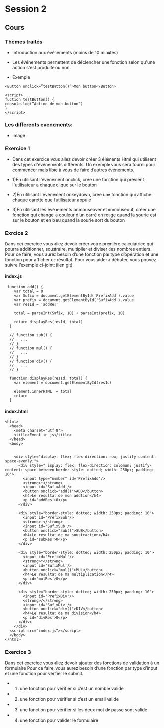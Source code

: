# Session 2

## Cours

### Thèmes traités
* Introduction aux événements (moins de 10 minutes)

* Les événements permettent de déclencher une fonction selon qu'une action s'est produite ou non.
* Exemple
```
<Button onclick=”testButton()”>Mon button</Button> 

<script>
fuction testButton() {
console.log(“Action de mon button”)
}
</script>

```
### Les  differents evenements: 
* Image



### Exercice 1
* Dans cet exercice vous allez devoir créer 3 éléments Html  qui utilisent des types d'événements différents. 
Un exemple vous sera fourni pour commencer mais libre à vous de faire d’autres événements.

* 1)En utilisant l'événement onclick, crée une fonction qui prévient l'utilisateur a chaque clique sur le bouton 
* 2)En utilisant  l'événement onkeydown, crée une fonction qui affiche chaque carette que l'utilisateur appuie   
* 3)En utilisant les événements  onmouseover et onmouseout, créer une fonction qui change la couleur d’un carré en rouge quand la sourie est sur le bouton et en bleu quand la sourie sort du bouton 


### Exrcice 2 
Dans cet exercice vous allez devoir créer votre première calculatrice 
qui pourra additionner, soustraire, multiplier et diviser des nombres entiers.
Pour ce faire, vous aurez besoin d’une fonction par type d’opération et une fonction pour afficher ce résultat.
Pour vous aider à débuter, vous pouvez suivre l’exemple ci-joint: (lien git)

#### index.js
```
 function add() {
    var total = 0
    var Sufix = document.getElementById('PrefixAdd').value
    var prefix = document.getElementById('SufixAdd').value
    var resId = 'addRes'

    total = parseInt(Sufix, 10) + parseInt(prefix, 10)

    return displayRes(resId, total)
  }

  // function sub() {
  //   ...
  // }
  // function mul() {
  //   ...
  // }
  // function div() {
  //   ...
  // }

  function displayRes(resId, total) {
    var element = document.getElementById(resId)

    element.innerHTML  = total
    return
  }

```
#### index.html
```
<html>
  <head>
    <meta charset="utf-8">
    <title>Event in js</title>
  </head>
  <body>


    <div style="display: flex; flex-direction: row; justify-content: space-evenly;">
      <div style=" isplay: flex; flex-direction: colomun; justify-content: space-between;border-style: dotted; width: 250px; padding: 10">
        <input type="number" id='PrefixAdd'/>
        <strong>+</strong>
        <input id='SufixAdd'/>
        <button onclick="add()">ADD</button>
        <h4>Le resultat de mon addtion</h4>
        <p id='addRes'>0</p>
      </div>

      <div style="border-style: dotted; width: 250px; padding: 10">
        <input id='PrefixSub'/>
        <strong>-</strong>
        <input id='SufixSub'/>
        <button onclick="sub()">SUB</button>
        <h4>Le resultat de ma soustraction</h4>
        <p id='subRes'>0</p>
      </div>

      <div style="border-style: dotted; width: 250px; padding: 10">
        <input id='PrefixMul'/>
        <strong>*</strong>
        <input id='SufixMul'/>
        <button onclick="mul()">MUL</button>
        <h4>Le resultat de ma multiplication</h4>
        <p id='mulRes'>0</p>
      </div>

      <div style="border-style: dotted; width: 250px; padding: 10">
        <input id='PrefixDiv'/>
        <strong>/</strong>
        <input id='SufixDiv'/>
        <button onclick="div()">DIV</button>
        <h4>Le resultat de ma division</h4>
        <p id='divRes'>0</p>
      </div>
    </div>
  <script src=”index.js”></script>
  </body>
</html>

```
### Exercice 3
Dans cet exercice vous allez devoir ajouter des fonctions de validation à un  formulaire 
Pour ce faire, vous aurez besoin d’une fonction par type d’input et une fonction pour vérifier le submit.

* 1. une fonction pour vérifier si c’est un nombre valide
* 2. une fonction pour vérifier si c’est un email valide
* 3. une fonction pour vérifier si les deux mot de passe sont valide
* 4. une fonction pour valider le formulaire

